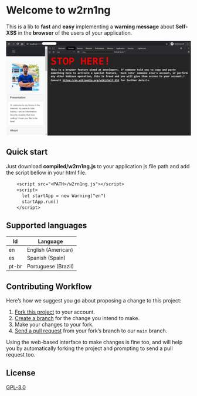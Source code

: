 # Welcome to w2rn1ng
This is a lib to **fast** and **easy** implementing a **warning message** about **Self-XSS** in the **browser** of the users of your application.

![Alt text](documentation/how_works.png?raw=true "Working")

## Quick start
Just download **compiled/w2rn1ng.js** to your application js file path and add the script bellow in your html file.

```    
    <script src="<PATH>/w2rn1ng.js"></script>
    <script>  
      let startApp = new Warning("en")  
      startApp.run()  
    </script>
```

## Supported languages
| Id| Language|
|--|--|
| en | English (American) |
| es | Spanish (Spain)|
| pt-br | Portuguese (Brazil)

## Contributing Workflow
Here’s how we suggest you go about proposing a change to this project:

1.  [Fork this project](https://help.github.com/articles/fork-a-repo/)  to your account.
2.  [Create a branch](https://help.github.com/articles/creating-and-deleting-branches-within-your-repository)  for the change you intend to make.
3.  Make your changes to your fork.
4.  [Send a pull request](https://help.github.com/articles/using-pull-requests/)  from your fork’s branch to our  `main`  branch.

Using the web-based interface to make changes is fine too, and will help you by automatically forking the project and prompting to send a pull request too.

## License
[GPL-3.0](https://www.gnu.org/licenses/gpl-3.0.en.html)
